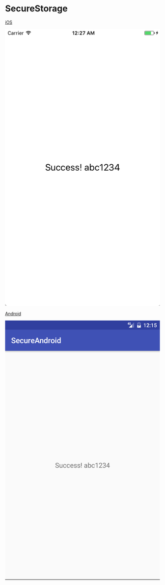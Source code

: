 # SecureStorage

[iOS](https://github.com/ftlno/SecureStorage/blob/master/SecureiOS/SecureiOS/Storage.swift)

![alt text](https://github.com/ftlno/SecureStorage/blob/master/ios.png "iOS")

[Android](https://github.com/ftlno/SecureStorage/blob/master/SecureAndroid/app/src/main/java/no/ftl/secureandroid/Storage.java)

![alt text](https://github.com/ftlno/SecureStorage/blob/master/android.png "Android")

